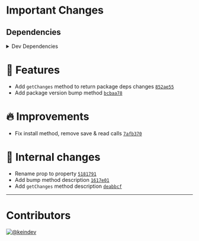 # Important Changes

## Dependencies

<details>
<summary>Dev Dependencies</summary>

- Bumped **[@types/node](https://www.npmjs.com/package/@types/node/v/17.0.8)** from `17.0.7` to `17.0.8`

</details>

# :tada: Features

- Add `getChanges` method to return package deps changes [`852ae55`](https://github.com/keindev/package-json-helper/commit/852ae5506ef7c356a078acfac511096f36f472c3)
- Add package version bump method [`bcbaa78`](https://github.com/keindev/package-json-helper/commit/bcbaa78e294ddc75c2a81c813894aea7de211ae6)

# :fire: Improvements

- Fix install method, remove save & read calls [`7afb370`](https://github.com/keindev/package-json-helper/commit/7afb370f0a2fc49762c08228b0c453f0b1d2cc84)

# :memo: Internal changes

- Rename prop to property [`5181791`](https://github.com/keindev/package-json-helper/commit/518179128b158d7189ba945dca01e77f11a868ec)
- Add bump method description [`1617e01`](https://github.com/keindev/package-json-helper/commit/1617e014e0ff38640b924cb2f5cf1e15b99f66b6)
- Add `getChanges` method description [`deabbcf`](https://github.com/keindev/package-json-helper/commit/deabbcfdb9396686496a162953d132a9b78f5258)

---

# Contributors

[![@keindev](https://avatars.githubusercontent.com/u/4527292?v=4&s=40)](https://github.com/keindev)
